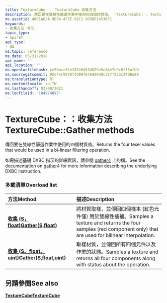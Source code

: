 ```yaml
---
title: TextureCube：： TextureCube 收集方法
description: 傳回要在雙線性篩選作業中使用的四個材質值。 |TextureCube：： TextureCube 收集方法
ms.assetid: 4891A62A-9D54-4F7E-92C2-9CDDF1453671
keywords:
- 收集方法 HLSL
topic_type:
- apiref
api_type:
- NA
ms.topic: reference
ms.date: 05/31/2018
api_name: ''
api_location: ''
ms.openlocfilehash: ce58acc01ef87e6d53d829a5c84e7c9c0ff6afb9
ms.sourcegitcommit: 92e74c99f8f4d097676959d0c317f533c2400a80
ms.translationtype: MT
ms.contentlocale: zh-TW
ms.lasthandoff: 03/09/2021
ms.locfileid: "104974097"
---
```

# <a name="texturecubegather-methods"></a><span data-ttu-id="b69c7-105">TextureCube：：收集方法</span><span class="sxs-lookup"><span data-stu-id="b69c7-105">TextureCube::Gather methods</span></span>

<span data-ttu-id="b69c7-106">傳回要在雙線性篩選作業中使用的四個材質值。</span><span class="sxs-lookup"><span data-stu-id="b69c7-106">Returns the four texel values that would be used in a bi-linear filtering operation.</span></span>

<span data-ttu-id="b69c7-107">如需描述基礎 DXBC 指示的詳細資訊，請參閱 [gather4](./gather4--sm5---asm-.md) 上的檔。</span><span class="sxs-lookup"><span data-stu-id="b69c7-107">See the documentation on [gather4](./gather4--sm5---asm-.md) for more information describing the underlying DXBC instruction.</span></span>

### <a name="overload-list"></a><span data-ttu-id="b69c7-108">多載清單</span><span class="sxs-lookup"><span data-stu-id="b69c7-108">Overload list</span></span>



| <span data-ttu-id="b69c7-109">方法</span><span class="sxs-lookup"><span data-stu-id="b69c7-109">Method</span></span>                                                     | <span data-ttu-id="b69c7-110">描述</span><span class="sxs-lookup"><span data-stu-id="b69c7-110">Description</span></span>                                                                                                              |
|:-----------------------------------------------------------|:-------------------------------------------------------------------------------------------------------------------------|
| [<span data-ttu-id="b69c7-111">**收集 (S，float)**</span><span class="sxs-lookup"><span data-stu-id="b69c7-111">**Gather(S,float)**</span></span>](dx-graphics-hlsl-to-gather.md)      | <span data-ttu-id="b69c7-112">將材質取樣，並傳回四個樣本 (紅色元件僅) 用於雙線性插補。</span><span class="sxs-lookup"><span data-stu-id="b69c7-112">Samples a texture and returns the four samples (red component only) that are used for bilinear interpolation.</span></span><br/> |
| [<span data-ttu-id="b69c7-113">**收集 (S、float、uint)**</span><span class="sxs-lookup"><span data-stu-id="b69c7-113">**Gather(S,float,uint)**</span></span>](tcube-gather-s-float-uint-.md) | <span data-ttu-id="b69c7-114">取樣材質，並傳回所有四個元件以及作業的狀態。</span><span class="sxs-lookup"><span data-stu-id="b69c7-114">Samples a texture and returns all four components along with status about the operation.</span></span><br/>                      |



## <a name="see-also"></a><span data-ttu-id="b69c7-115">另請參閱</span><span class="sxs-lookup"><span data-stu-id="b69c7-115">See also</span></span>

<dl> <dt>

[<span data-ttu-id="b69c7-116">**TextureCube**</span><span class="sxs-lookup"><span data-stu-id="b69c7-116">**TextureCube**</span></span>](texturecube.md)
</dt> </dl>

 

